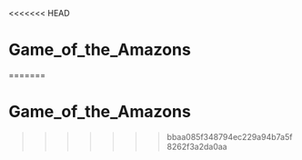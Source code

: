 <<<<<<< HEAD
# Game_of_the_Amazons
=======
# Game_of_the_Amazons
>>>>>>> bbaa085f348794ec229a94b7a5f8262f3a2da0aa
